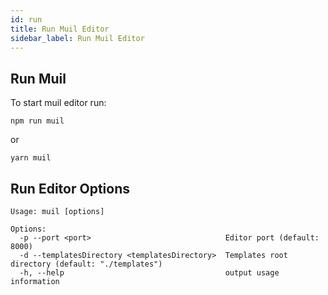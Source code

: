 ```yaml
---
id: run
title: Run Muil Editor
sidebar_label: Run Muil Editor
---
```


## Run Muil

To start muil editor run:

```
npm run muil
```

or

```
yarn muil
```

## Run Editor Options

```
Usage: muil [options]

Options:
  -p --port <port>                              Editor port (default: 8000)
  -d --templatesDirectory <templatesDirectory>  Templates root directory (default: "./templates")
  -h, --help                                    output usage information
```
